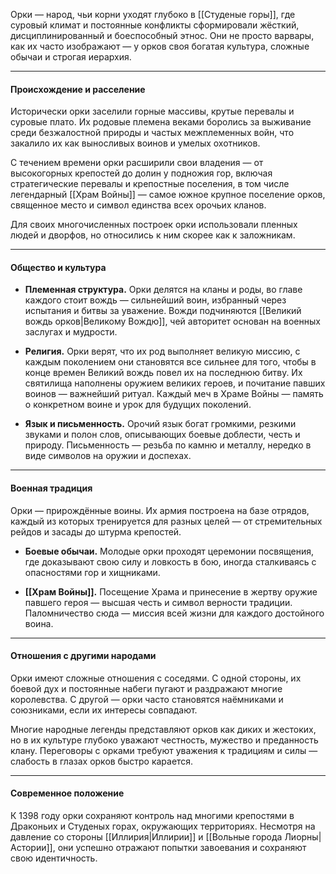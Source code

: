 Орки — народ, чьи корни уходят глубоко в [[Студеные горы]], где суровый климат и постоянные конфликты сформировали жёсткий, дисциплинированный и боеспособный этнос. Они не просто варвары, как их часто изображают — у орков своя богатая культура, сложные обычаи и строгая иерархия.

---

#### Происхождение и расселение

Исторически орки заселили горные массивы, крутые перевалы и суровые плато. Их родовые племена веками боролись за выживание среди безжалостной природы и частых межплеменных войн, что закалило их как выносливых воинов и умелых охотников.

С течением времени орки расширили свои владения — от высокогорных крепостей до долин у подножия гор, включая стратегические перевалы и крепостные поселения, в том числе легендарный [[Храм Войны]] — самое южное крупное поселение орков, священное место и символ единства всех орочьих кланов.

Для своих многочисленных построек орки использовали пленных людей и дворфов, но относились к ним скорее как к заложникам.

---

#### Общество и культура

- **Племенная структура.** Орки делятся на кланы и роды, во главе каждого стоит вождь — сильнейший воин, избранный через испытания и битвы за уважение. Вожди подчиняются [[Великий вождь орков|Великому Вождю]], чей авторитет основан на военных заслугах и мудрости.

- **Религия.** Орки верят, что их род выполняет великую миссию, с каждым поколением они становятся все сильнее для того, чтобы в конце времен Великий вождь повел их на последнюю битву. Их святилища наполнены оружием великих героев, и почитание павших воинов — важнейший ритуал. Каждый меч в Храме Войны — память о конкретном воине и урок для будущих поколений.

- **Язык и письменность.** Орочий язык богат громкими, резкими звуками и полон слов, описывающих боевые доблести, честь и природу. Письменность — резьба по камню и металлу, нередко в виде символов на оружии и доспехах. 

---

#### Военная традиция

Орки — прирождённые воины. Их армия построена на базе отрядов, каждый из которых тренируется для разных целей — от стремительных рейдов и засады до штурма крепостей.

- **Боевые обычаи.** Молодые орки проходят церемонии посвящения, где доказывают свою силу и ловкость в бою, иногда сталкиваясь с опасностями гор и хищниками.

- **[[Храм Войны]].** Посещение Храма и принесение в жертву оружие павшего героя — высшая честь и символ верности традиции. Паломничество сюда — миссия всей жизни для каждого достойного воина.

---

#### Отношения с другими народами

Орки имеют сложные отношения с соседями. С одной стороны, их боевой дух и постоянные набеги пугают и раздражают многие королевства. С другой — орки часто становятся наёмниками и союзниками, если их интересы совпадают.

Многие народные легенды представляют орков как диких и жестоких, но в их культуре глубоко уважают честность, мужество и преданность клану. Переговоры с орками требуют уважения к традициям и силы — слабость в глазах орков быстро карается.

---

#### Современное положение

К 1398 году орки сохраняют контроль над многими крепостями в Драконьих и Студеных горах, окружающих территориях. Несмотря на давление со стороны [[Иллирия|Иллирии]] и [[Вольные города Лиорны|Астории]], они успешно отражают попытки завоевания и сохраняют свою идентичность.
